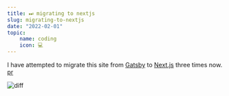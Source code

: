```yaml
---
title: ⏭ migrating to nextjs
slug: migrating-to-nextjs
date: "2022-02-01"
topic:
    name: coding
    icon: 💻
---
```


I have attempted to migrate this site from [Gatsby][gatsby] to [Next.js][next] three times now.
[pr][pr]

![diff][diff]

[gatsby]: https://gatsbyjs.com
[next]: https://nextjs.org
[pr]: https://github.com/bradgarropy/bradgarropy.com/pull/265
[diff]: /images/posts/pr-diff.png
